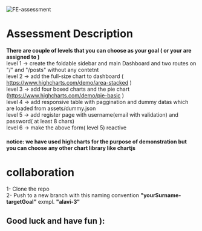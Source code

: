 
![FE-assessment](https://user-images.githubusercontent.com/53976869/122671864-e6285780-d1c8-11eb-928e-63b7974aac73.png)


# Assessment Description
<b>There are couple of levels that you can choose as your goal ( or your are assigned to )</b>    
 level 1 -> create the foldable sidebar and main Dashboard and two routes on "/" and "/posts" without any contetnt  
 level 2 -> add the full-size  chart to dashboard ( https://www.highcharts.com/demo/area-stacked )  
 level 3 -> add four boxed charts and the pie chart (https://www.highcharts.com/demo/pie-basic )  
 level 4 -> add responsive table with paggination and dummy datas which are loaded from assets/dummy.json  
 level 5 -> add register page with username(email with validation) and password( at least 8 chars)  
 level 6 -> make the above form( level 5) reactive  
 
 
 
 #### notice: we have used highcharts for the purpose of demonstration but you can choose any other chart library like chartjs
 
 # collaboration
 1- Clone the repo  
 2- Push to a new branch with this naming convention <b>"yourSurname-targetGoal"</b> exmpl. <b>"alavi-3"</b>  
 
## Good luck and have fun ):  
 
 
 
